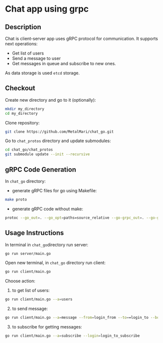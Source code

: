 # Chat app using grpc

## Description
Chat is  client-server app uses gRPC protocol for communication. It supports next operations:
 - Get list of users
 - Send a message to user
 - Get messages in queue and subscribe to new ones.

As data storage is used `etcd` storage.

## Checkout
Create new directory and go to it (optionally):
```bash
mkdir my_directory
cd my_directory
```
Clone repository:
```bash
git clone https://github.com/MetalMari/chat_go.git
```
Go to `chat_protos` directory and update submodules:
```bash
cd chat_go/chat_protos
git submodule update --init --recursive
```

## gRPC Code Generation
In `chat_go` directory:
- generate gRPC files for go using Makefile:
```bash
make proto
```
- generate gRPC code without make:
```bash
protoc --go_out=. --go_opt=paths=source_relative --go-grpc_out=. --go-grpc_opt=paths=source_relative chat_protos/chat.proto
```

## Usage Instructions
In terminal in `chat_go`directory run server:
```bash
go run server/main.go
```
Open new terminal, in `chat_go` directory run client:
```bash
go run client/main.go
```
Choose action:
1. to get list of users:
```bash
go run client/main.go --a=users
```
2. to send message:
```bash
go run client/main.go --a=message --from=login_from --to==login_to --body="Message content"
```
3. to subscribe for getting messages:
```bash
go run client/main.go --a=subscribe --login=login_to_subscribe
```
